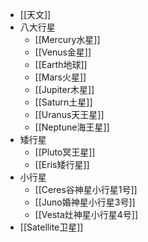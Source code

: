 - [[天文]]
- 八大行星
	- [[Mercury水星]]
	- [[Venus金星]]
	- [[Earth地球]]
	- [[Mars火星]]
	- [[Jupiter木星]]
	- [[Saturn土星]]
	- [[Uranus天王星]]
	- [[Neptune海王星]]
- 矮行星
	- [[Pluto冥王星]]
	- [[Eris矮行星]]
- 小行星
	- [[Ceres谷神星小行星1号]]
	- [[Juno婚神星小行星3号]]
	- [[Vesta灶神星小行星4号]]
- [[Satellite卫星]]